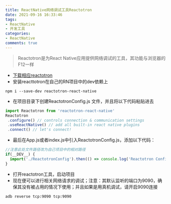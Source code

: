 ```yaml
---
title: ReactNative网络调试工具Reactotron
date: 2021-09-16 16:33:46
tags:
- ReactNative
- 开发工具
categories: 
- ReactNative 
comments: true
---
```


>Reactotron是为React Native应用提供网络调试的工具，其功能与浏览器的F12一样
- [下载相应reactotron](https://github.com/infinitered/reactotron/releases)
- 安装reacttotron在自己的RN项目中的dev依赖上
```
npm i --save-dev reactotron-react-native
```

- 在项目目录下创建ReactotronConfig.js 文件，并且将以下代码粘贴进去
```js
import Reactotron from 'reactotron-react-native'
Reactotron
 .configure() // controls connection & communication settings
 .useReactNative() // add all built-in react native plugins
 .connect() // let's connect!
```
- 最后在App.js或者index.js中引入ReactotronConfig.js，添加以下代码：
```js
//注意此处文件路径改为自己项目中的相对路径
if(__DEV__) {
  import('./ReactotronConfig').then(() => console.log('Reactotron Configured'))
}
```
- 打开reactotron工具，启动项目
- 现在便可以进行相关网络请求的调试；注意：其默认监听的端口为9090，确保其没有被占用的情况下使用；并且如果是用真机调试，请开启9090连接
```
adb reverse tcp:9090 tcp:9090
```